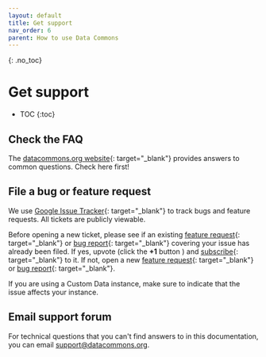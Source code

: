 ```yaml
---
layout: default
title: Get support
nav_order: 6
parent: How to use Data Commons
---
```


{: .no_toc}
# Get support

* TOC
{:toc}

## Check the FAQ

The [datacommons.org website](https://datacommons.org/faq){: target="_blank"} provides answers to common questions. Check here first!

## File a bug or feature request

We use [Google Issue Tracker](https://issuetracker.google.com){: target="_blank"} to track bugs and feature requests. All tickets are publicly viewable.

Before opening a new ticket, please see if an existing [feature request](https://issuetracker.google.com/issues?q=componentid:1659535%2B%20type:feature_request){: target="_blank"} or [bug report](https://issuetracker.google.com/issues?q=componentid:1659535%20type:bug){: target="_blank"} covering your issue has already been filed. If yes, upvote (click the **+1** button ) and [subscribe](https://developers.google.com/issue-tracker/guides/subscribe){: target="_blank"} to it. If not, open a new [feature request](https://issuetracker.google.com/issues/new?component=1659535&template=2053233){: target="_blank"} or [bug report](https://issuetracker.google.com/issues/new?component=1659535&template=2053231){: target="_blank"}.

If you are using a Custom Data instance, make sure to indicate that the issue affects your instance.

## Email support forum

For technical questions that you can't find answers to in this documentation, you can email support@datacommons.org.